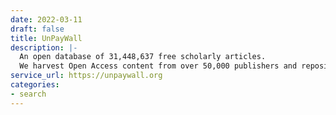 ```yaml
---
date: 2022-03-11
draft: false
title: UnPayWall
description: |-
  An open database of 31,448,637 free scholarly articles.
  We harvest Open Access content from over 50,000 publishers and repositories, and make it easy to find, track, and use.
service_url: https://unpaywall.org
categories:
- search
---
```



